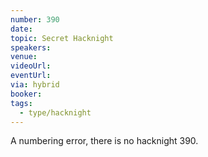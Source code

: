 ```yaml
---
number: 390
date: 
topic: Secret Hacknight
speakers: 
venue: 
videoUrl: 
eventUrl: 
via: hybrid
booker: 
tags:
  - type/hacknight
---
```


A numbering error, there is no hacknight 390.